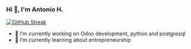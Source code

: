 ### Hi 👋, I'm Antonio H.

[![GitHub Streak](https://streak-stats.demolab.com?user=Antonio-HC&theme=vue&hide_border=true&border_radius=5&background=FDFDFD)](https://git.io/streak-stats)

- 🔭 I’m currently working on Odoo development, python and postgresql
- 🌱 I’m currently learning about entrepreneurship

<!--
**Antonio-HC/antonio-hc** is a ✨ _special_ ✨ repository because its `README.md` (this file) appears on your GitHub profile.

Here are some ideas to get you started:

- 🔭 I’m currently working on ...
- 🌱 I’m currently learning ...
- 👯 I’m looking to collaborate on ...
- 🤔 I’m looking for help with ...
- 💬 Ask me about ...
- 📫 How to reach me: ...
- 😄 Pronouns: ...
- ⚡ Fun fact: ...
-->

